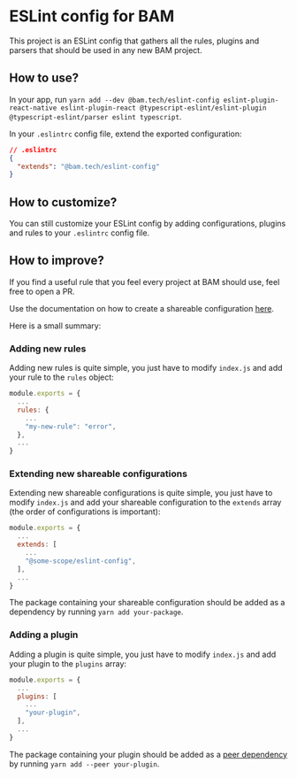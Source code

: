 # ESLint config for BAM

This project is an ESLint config that gathers all the rules, plugins and parsers that should be used in any new BAM project.

## How to use?

In your app, run `yarn add --dev @bam.tech/eslint-config eslint-plugin-react-native eslint-plugin-react @typescript-eslint/eslint-plugin @typescript-eslint/parser eslint typescript`.

In your `.eslintrc` config file, extend the exported configuration:

```json
// .eslintrc
{
  "extends": "@bam.tech/eslint-config"
}
```

## How to customize?

You can still customize your ESLint config by adding configurations, plugins and rules to your `.eslintrc` config file.

## How to improve?

If you find a useful rule that you feel every project at BAM should use, feel free to open a PR.

Use the documentation on how to create a shareable configuration [here](https://eslint.org/docs/latest/developer-guide/shareable-configs).

Here is a small summary:

### Adding new rules

Adding new rules is quite simple, you just have to modify `index.js` and add your rule to the `rules` object:

```js
module.exports = {
  ...
  rules: {
    ...
    "my-new-rule": "error",
  },
  ...
}
```

### Extending new shareable configurations

Extending new shareable configurations is quite simple, you just have to modify `index.js` and add your shareable configuration to the `extends` array (the order of configurations is important):

```js
module.exports = {
  ...
  extends: [
    ...
    "@some-scope/eslint-config",
  ],
  ...
}
```

The package containing your shareable configuration should be added as a dependency by running `yarn add your-package`.

### Adding a plugin

Adding a plugin is quite simple, you just have to modify `index.js` and add your plugin to the `plugins` array:

```js
module.exports = {
  ...
  plugins: [
    ...
    "your-plugin",
  ],
  ...
}
```

The package containing your plugin should be added as a [peer dependency](https://classic.yarnpkg.com/en/docs/dependency-types/) by running `yarn add --peer your-plugin`.
